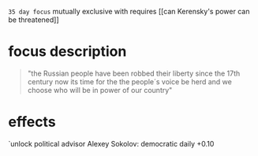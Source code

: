 `35 day focus`
mutually exclusive with
requires [[can Kerensky's power can be threatened]]
# focus description
> "the Russian people have been robbed their liberty since the 17th century now its time for the the people´s voice be herd and we choose who will be in power of our country"


# effects
`unlock political advisor
Alexey Sokolov: democratic daily +0.10
